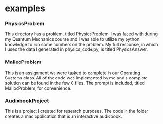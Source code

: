 # examples

### PhysicsProblem

This directory has a problem, titled PhysicsProblem, I was faced with during my Quantum Mechanics course and I was able to utilize my python knowledge to run some numbers on the problem.
My full response, in which I used the data I generated in physics_code.py, is titled PhysicsAnswer.

### MallocProblem

This is an assignment we were tasked to complete in our Operating Systems class. All of the code was implemented by me and a complete solution can be found in the few C files.  The prompt is included, titled MallocProblem, for convenience.

### AudiobookProject

This is a project I created for research purposes.  The code in the folder creates a mac application that is an interactive audiobook.